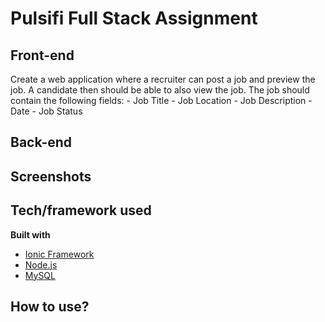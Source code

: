 # Pulsifi Full Stack Assignment
## Front-end

Create a web application where a recruiter can post a job and preview the job. A candidate then should be able to also view the job.
The job should contain the following fields:
      - Job Title
      - Job Location
      - Job Description
      - Date
      - Job Status

## Back-end

## Screenshots

## Tech/framework used
<b>Built with</b>
- [Ionic Framework](https://ionicframework.com/)
- [Node.js](https://nodejs.org/en/)
- [MySQL](https://www.mysql.com/)

## How to use?
